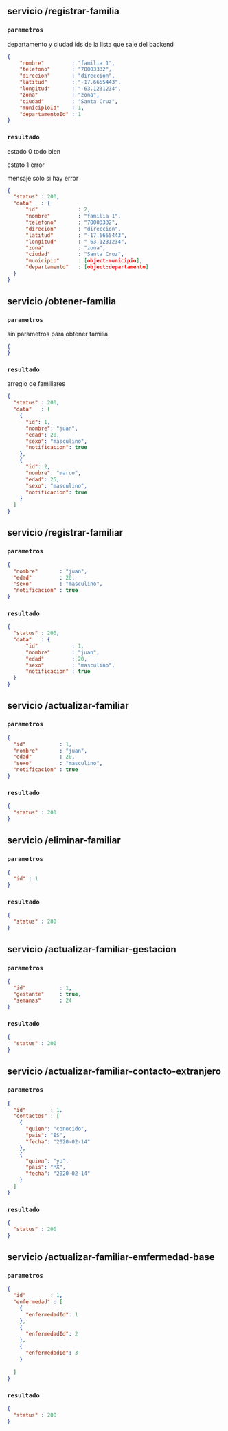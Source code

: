 ## servicio /registrar-familia 
### `parametros`
departamento y ciudad ids de la lista que sale del backend
```json
{
    "nombre"         : "familia 1",
    "telefono"       : "70003332",
    "direcion"       : "direccion",
    "latitud"        : "-17.6655443",
    "longitud"       : "-63.1231234",
    "zona"           : "zona",
    "ciudad"         : "Santa Cruz",
    "municipioId"    : 1,
    "departamentoId" : 1
} 
```

### `resultado`
estado 0 todo bien

estato 1 error

mensaje solo si hay error

```json
{
  "status" : 200,
  "data"   : {
      "id"             : 2,
      "nombre"         : "familia 1",
      "telefono"       : "70003332",
      "direcion"       : "direccion",
      "latitud"        : "-17.6655443",
      "longitud"       : "-63.1231234",
      "zona"           : "zona",
      "ciudad"         : "Santa Cruz",
      "municipio"      : [object:municipio],
      "departamento"   : [object:departamento]
  }
}
```

## servicio /obtener-familia
### `parametros`
sin parametros para obtener familia.
```json
{
}
```

### `resultado`
arreglo de familiares

```json
{
  "status" : 200,
  "data"   : [
    {
      "id": 1,
      "nombre": "juan",
      "edad": 20,
      "sexo": "masculino",
      "notificacion": true
    },
    {
      "id": 2,
      "nombre": "marco",
      "edad": 25,
      "sexo": "masculino",
      "notificacion": true
    }
  ]
}
```

## servicio /registrar-familiar
### `parametros`
```json
{
  "nombre"       : "juan",
  "edad"         : 20,
  "sexo"         : "masculino",
  "notificacion" : true
}
```

### `resultado`
```json
{
  "status" : 200,
  "data"   : {
      "id"           : 1,
      "nombre"       : "juan",
      "edad"         : 20,
      "sexo"         : "masculino",
      "notificacion" : true
  }
}
```

## servicio /actualizar-familiar
### `parametros`
```json
{
  "id"           : 1,
  "nombre"       : "juan",
  "edad"         : 20,
  "sexo"         : "masculino",
  "notificacion" : true
}
```

### `resultado`
```json
{
  "status" : 200
}
```

## servicio /eliminar-familiar
### `parametros`
```json
{
  "id" : 1
}
```

### `resultado`
```json
{
  "status" : 200
}
```


## servicio /actualizar-familiar-gestacion
### `parametros`
```json
{
  "id"           : 1,
  "gestante"     : true,
  "semanas"      : 24
}
```

### `resultado`
```json
{
  "status" : 200
}
```

## servicio /actualizar-familiar-contacto-extranjero
### `parametros`
```json
{
  "id"        : 1,
  "contactos" : [
    {
      "quien": "conocido",
      "pais": "ES",
      "fecha": "2020-02-14"
    },
    {
      "quien": "yo",
      "pais": "MX",
      "fecha": "2020-02-14"
    } 
  ]
}
```
### `resultado`
```json
{
  "status" : 200
}
```
## servicio /actualizar-familiar-emfermedad-base
### `parametros`
```json
{
  "id"        : 1,
  "enfermedad" : [
    {
      "enfermedadId": 1
    },
    {
      "enfermedadId": 2
    },
    {
      "enfermedadId": 3
    }
     
  ]
}
```
### `resultado`
```json
{
  "status" : 200
}
```

